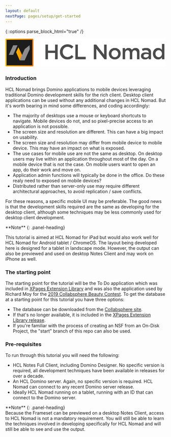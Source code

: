 ```yaml
---
layout: default
nextPage: pages/setup/get-started
---
```


{::options parse_block_html="true" /}

![HCL Nomad](images/HCL_Nomad@2x.png "HCL Nomad")

### Introduction
HCL Nomad brings Domino applications to mobile devices leveraging traditional Domino development skills for the rich client. Desktop client applications can be used without any additional changes in HCL Nomad. But it's worth bearing in mind some differences, and coding accordingly:
- The majority of desktops use a mouse or keyboard shortcuts to navigate. Mobile devices do not, and so pixel-precise access to an application is not possible.
- The screen size and resolution are different. This can have a big impact on usability.
- The screen size and resolution may differ from mobile device to mobile device. This may have an impact on what is exposed.
- The use cases for mobile use are not the same as desktop. On desktop users may live within an application throughout most of the day. On a mobile device that is not the case. On mobile users want to open an app, do their work and move on.
- Application admin functions will typically be done in the office. Do these realy need to exposed on mobile devices?
- Distributed rather than server-only use may require different architectural approaches, to avoid replication / save conflicts.

For these reasons, a specific mobile UI may be preferable. The good news is that the development skills required are the same as developing for the desktop client, although some techniques may be less commonly used for desktop client development.

<div class="panel panel-info">
**Note**
{: .panel-heading}
<div class="panel-body">

This tutorial is aimed at HCL Nomad for iPad but would also work well for HCL Nomad for Android tablet / ChromeOS. The layout being developed here is designed for a tablet in landscape mode. However, the output can also be previewed and used on desktop Notes Client and may work on iPhone as well.

</div>
</div>

### The starting point

The starting point for the tutorial will be the To Do application which was included in [XPages Extension Library](https://extlib.openntf.org/main.nsf/project.xsp?r=project/XPages%20Extension%20Library/releases/90465DD127801C93852581D0005F915E) and was also the application used by Richard Moy for the [2019 Collabsphere Beauty Contest](https://collabsphere.org/ug/collabsphere2019.nsf/contest.html). To get the database at a starting point for this tutorial you have three options:
- The database can be downloaded from the [Collabsphere site](https://collabsphere.org/ug/collabsphere2019.nsf/todo.zip).
- If that's no longer available, it is included in the [XPages Extension Library release](https://extlib.openntf.org/main.nsf/project.xsp?r=project/XPages%20Extension%20Library/releases/90465DD127801C93852581D0005F915E).
- If you're familiar with the process of creating an NSF from an On-Disk Project, the "start" branch of this repo can also be used.

### Pre-requisites

To run through this tutorial you will need the following:
- HCL Notes Full Client, including Domino Designer. No specific version is required, all development techniques have been available in releases for over a decade.
- An HCL Domino server. Again, no specific version is required. HCL Nomad can connect to any recent Domino server release.
- Ideally HCL Nomad running on a tablet, running with an ID that can connect to the Domino server.

<div class="panel panel-info">
**Note**
{: .panel-heading}
<div class="panel-body">
Because the Frameset can be previewed on a desktop Notes Client, access to HCL Nomad is not a mandatory requirement. You will still be able to learn the techniques involved in developing specifically for HCL Nomad and will still be able to see and use the output.
</div>
</div>

